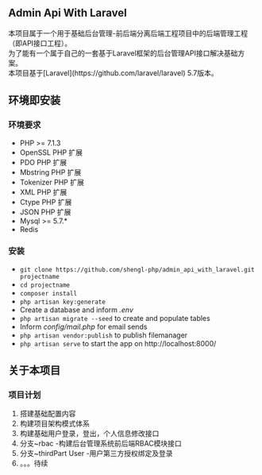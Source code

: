 ## Admin Api With Laravel ##

<p>本项目属于一个用于基础后台管理-前后端分离后端工程项目中的后端管理工程（即API接口工程）。
<br/>
为了能有一个属于自己的一套基于Laravel框架的后台管理API接口解决基础方案。
<br/>
本项目基于[Laravel](https://github.com/laravel/laravel) 5.7版本。</p>


## 环境即安装 ##

### 环境要求 ###

* PHP >= 7.1.3
* OpenSSL PHP 扩展
* PDO PHP 扩展
* Mbstring PHP 扩展
* Tokenizer PHP 扩展
* XML PHP 扩展
* Ctype PHP 扩展
* JSON PHP 扩展
* Mysql >= 5.7.*
* Redis

### 安装 ###

* `git clone https://github.com/shengl-php/admin_api_with_laravel.git projectname`
* `cd projectname`
* `composer install`
* `php artisan key:generate`
* Create a database and inform *.env*
* `php artisan migrate --seed` to create and populate tables
* Inform *config/mail.php* for email sends
* `php artisan vendor:publish` to publish filemanager
* `php artisan serve` to start the app on http://localhost:8000/



## 关于本项目 ##

### 项目计划 ###

1. 搭建基础配置内容
2. 构建项目架构模式体系
3. 构建基础用户登录，登出，个人信息修改接口
4. 分支~rbac -构建后台管理系统前后端RBAC模块接口
5. 分支~thirdPart User -用户第三方授权绑定及登录
6. 。。。待续


